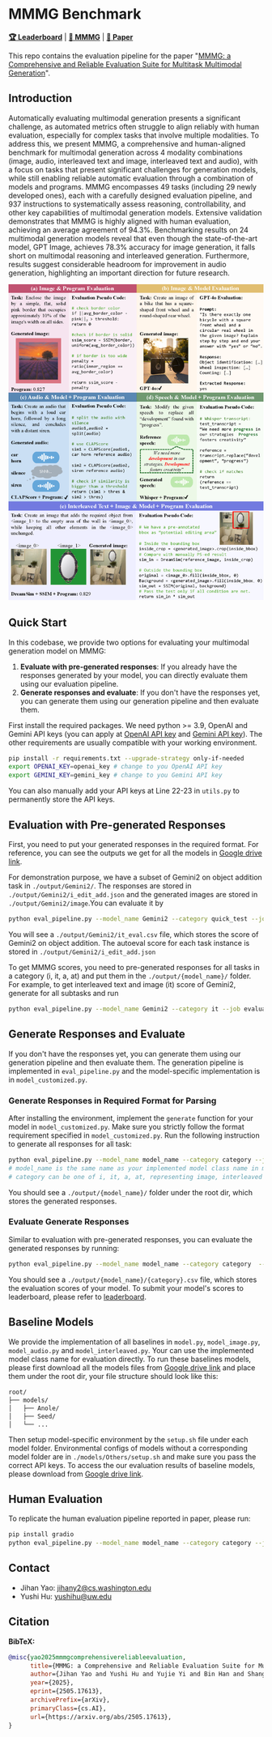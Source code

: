 # MMMG Benchmark

[**🏆 Leaderboard**](https://yaojh18.github.io/mmmg-leaderboard/#leaderboard) | [**🤗 MMMG**](https://huggingface.co/datasets/UW-FMRL2/MMMG) | [**📖 Paper**](https://arxiv.org/abs/2505.17613v1)

This repo contains the evaluation pipeline for the paper "[MMMG: a Comprehensive and Reliable Evaluation Suite for Multitask Multimodal Generation](https://arxiv.org/abs/2505.17613v1)".

[//]: # (## 🔔News)

[//]: # ()
[//]: # (- **🔥[2024-09-05] Introducing [MMMU-Pro]&#40;https://arxiv.org/abs/2409.02813&#41;, a robust version of MMMU benchmark for multimodal AI evaluation! 🚀**)

[//]: # (- **🚀[2024-01-31]: We added Human Expert performance on the [Leaderboard]&#40;https://mmmu-benchmark.github.io/#leaderboard&#41;!🌟**)

[//]: # (- **🔥[2023-12-04]: Our evaluation server for test set is now availble on [EvalAI]&#40;https://eval.ai/web/challenges/challenge-page/2179/overview&#41;. We welcome all submissions and look forward to your participation! 😆**)

## Introduction

Automatically evaluating multimodal generation presents a significant challenge, as automated metrics often struggle to align reliably with human evaluation, especially for complex tasks that involve multiple modalities. To address this, we present MMMG, a comprehensive and human-aligned benchmark for multimodal generation across 4 modality combinations (image, audio, interleaved text and image, interleaved text and audio), with a focus on tasks that present significant challenges for generation models, while still enabling reliable automatic evaluation through a combination of models and programs. MMMG encompasses 49 tasks (including 29 newly developed ones), each with a carefully designed evaluation pipeline, and 937 instructions to systematically assess reasoning, controllability, and other key capabilities of multimodal generation models. Extensive validation demonstrates that MMMG is highly aligned with human evaluation, achieving an average agreement of 94.3%. Benchmarking results on 24 multimodal generation models reveal that even though the state-of-the-art model, GPT Image, achieves 78.3% accuracy for image generation, it falls short on multimodal reasoning and interleaved generation. Furthermore, results suggest considerable headroom for improvement in audio generation, highlighting an important direction for future research.

![Alt text](assets/main.png)

## Quick Start
In this codebase, we provide two options for evaluating your multimodal generation model on MMMG:
1. **Evaluate with pre-generated responses**: If you already have the responses generated by your model, you can directly evaluate them using our evaluation pipeline.
2. **Generate responses and evaluate**: If you don't have the responses yet, you can generate them using our generation pipeline and then evaluate them.

First install the required packages. We need python >= 3.9, OpenAI and Gemini API keys (you can apply at [OpenAI API key](https://platform.openai.com/api-keys) and [Gemini API key](https://ai.google.dev/gemini-api/docs/api-key)). The other requirements are usually compatible with your working environment.
```bash
pip install -r requirements.txt --upgrade-strategy only-if-needed
export OPENAI_KEY=openai_key # change to you OpenAI API key
export GEMINI_KEY=gemini_key # change to you Gemini API key
```
You can also manually add your API keys at Line 22-23 in `utils.py` to permanently store the API keys.

## Evaluation with Pre-generated Responses
First, you need to put your generated responses in the required format. For reference, you can see the outputs we get for all the models in [Google drive link](https://drive.google.com/drive/folders/183cvq-4Rz0NaWf3X6VWpr7vdbwjx6hf0?usp=drive_link).

For demonstration purpose, we have a subset of Gemini2 on object addition task in `./output/Gemini2/`. The responses are stored in `./output/Gemini2/i_edit_add.json` and the generated images are stored in `./output/Gemini2/image`.You can evaluate it by
```bash
python eval_pipeline.py --model_name Gemini2 --category quick_test --job evaluate
```
You will see a `./output/Gemini2/it_eval.csv` file, which stores the score of Gemini2 on object addition. The autoeval score for each task instance is stored in `./output/Gemini2/i_edit_add.json`

To get MMMG scores, you need to pre-generated responses for all tasks in a category (i, it, a, at) and put them in the `./output/{model_name}/` folder. For example, to get interleaved text and image (it) score of Gemini2, generate for all subtasks and run
```bash
python eval_pipeline.py --model_name Gemini2 --category it --job evaluate
```

## Generate Responses and Evaluate
If you don't have the responses yet, you can generate them using our generation pipeline and then evaluate them. The generation pipeline is implemented in `eval_pipeline.py` and the model-specific implementation is in `model_customized.py`.

### Generate Responses in Required Format for Parsing
<!-- ```bash
conda activate your_env
pip install -r requirements_light.txt --upgrade-strategy only-if-needed
# if you have a compatible environment (check requirements.txt), you can have a single conda evaluation environment for both generation and evaluation by running the following command in your model's environment:
# pip install -r requirements.txt --upgrade-strategy only-if-needed
``` -->
After installing the environment, implement the `generate` function for your model in `model_customized.py`. Make sure you strictly follow the format requirement specified in `model_customized.py`. Run the following instruction to generate all responses for all task:
```bash
python eval_pipeline.py --model_name model_name --category category --job generate
# model_name is the same name as your implemented model class name in model_customized.py
# category can be one of i, it, a, at, representing image, interleaved image-text, sound + music and speech + interleaved speech-text generation.
```
You should see a `./output/{model_name}/` folder under the root dir, which stores the generated responses.
### Evaluate Generate Responses
Similar to evaluation with pre-generated responses, you can evaluate the generated responses by running:
```bash
python eval_pipeline.py --model_name model_name --category category  --job evaluate
```
You should see a `./output/{model_name}/{category}.csv` file, which stores the evaluation scores of your model. To submit your model's scores to leaderboard, please refer to [leaderboard](https://yaojh18.github.io/mmmg-leaderboard/).

## Baseline Models
We provide the implementation of all baselines in `model.py`, `model_image.py`, `model_audio.py` and `model_interleaved.py`. Your can use the implemented model class name for evaluation directly. To run these baselines models, please first download all the models files from [Google drive link](https://drive.google.com/drive/folders/1-szZ4c1kSBhONYgeiUbCgKLGjhHD_lxi?usp=drive_link) and place them under the root dir, your file structure should look like this:
```aiignore
root/
├── models/
│   ├── Anole/
│   ├── Seed/
│   └── ...
```
Then setup model-specific environment by the `setup.sh` file under each model folder. Environmental configs of models without a corresponding model folder are in `./models/Others/setup.sh` and make sure you pass the correct API keys. To access the our evaluation results of baseline models, please download from [Google drive link](https://drive.google.com/drive/folders/183cvq-4Rz0NaWf3X6VWpr7vdbwjx6hf0?usp=drive_link).
## Human Evaluation
To replicate the human evaluation pipeline reported in paper, please run:
```bash
pip install gradio
python eval_pipeline.py --model_name model_name --category category --job human
```

## Contact
- Jihan Yao: jihany2@cs.washington.edu
- Yushi Hu: yushihu@uw.edu

## Citation

**BibTeX:**
```bibtex
@misc{yao2025mmmgcomprehensivereliableevaluation,
      title={MMMG: a Comprehensive and Reliable Evaluation Suite for Multitask Multimodal Generation}, 
      author={Jihan Yao and Yushi Hu and Yujie Yi and Bin Han and Shangbin Feng and Guang Yang and Bingbing Wen and Ranjay Krishna and Lucy Lu Wang and Yulia Tsvetkov and Noah A. Smith and Banghua Zhu},
      year={2025},
      eprint={2505.17613},
      archivePrefix={arXiv},
      primaryClass={cs.AI},
      url={https://arxiv.org/abs/2505.17613}, 
}
```
